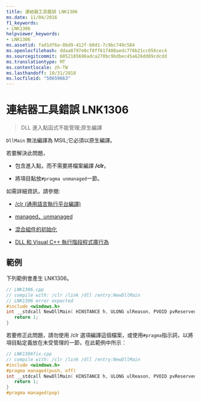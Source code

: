 ```yaml
---
title: 連結器工具錯誤 LNK1306
ms.date: 11/04/2016
f1_keywords:
- LNK1306
helpviewer_keywords:
- LNK1306
ms.assetid: fad1df6a-0bd9-412f-b0d1-7c9bc749c584
ms.openlocfilehash: ddaa8797e0cf8ff617408aedc770b21cc656cec4
ms.sourcegitcommit: 6052185696adca270bc9bdbec45a626dd89cdcdd
ms.translationtype: MT
ms.contentlocale: zh-TW
ms.lasthandoff: 10/31/2018
ms.locfileid: "50659663"
---
```

# <a name="linker-tools-error-lnk1306"></a>連結器工具錯誤 LNK1306

> DLL 進入點函式不能管理;原生編譯

`DllMain` 無法編譯為 MSIL;它必須以原生編譯。

若要解決此問題，

- 包含進入點，而不需要將檔案編譯 **/clr**。

- 將項目點放`#pragma unmanaged`一節。

如需詳細資訊，請參閱:

- [/clr (通用語言執行平台編譯)](../../build/reference/clr-common-language-runtime-compilation.md)

- [managed、unmanaged](../../preprocessor/managed-unmanaged.md)

- [混合組件的初始化](../../dotnet/initialization-of-mixed-assemblies.md)

- [DLL 和 Visual C++ 執行階段程式庫行為](../../build/run-time-library-behavior.md)

## <a name="example"></a>範例

下列範例會產生 LNK1306。

```cpp
// LNK1306.cpp
// compile with: /clr /link /dll /entry:NewDllMain
// LNK1306 error expected
#include <windows.h>
int __stdcall NewDllMain( HINSTANCE h, ULONG ulReason, PVOID pvReserved ) {
   return 1;
}
```

若要修正此問題，請勿使用 /clr 選項編譯這個檔案，或使用`#pragma`指示詞，以將項目點定義放在未受管理的一節，在此範例中所示：

```cpp
// LNK1306fix.cpp
// compile with: /clr /link /dll /entry:NewDllMain
#include <windows.h>
#pragma managed(push, off)
int __stdcall NewDllMain( HINSTANCE h, ULONG ulReason, PVOID pvReserved ) {
   return 1;
}
#pragma managed(pop)
```
